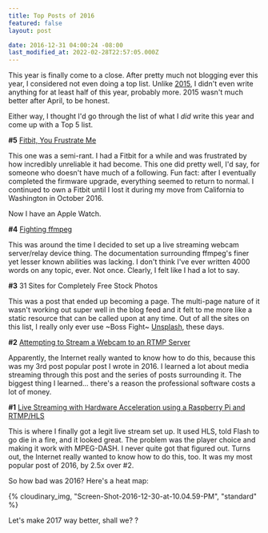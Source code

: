 ```yaml
---
title: Top Posts of 2016
featured: false
layout: post

date: 2016-12-31 04:00:24 -08:00
last_modified_at: 2022-02-28T22:57:05.000Z
---
```


This year is finally come to a close. After pretty much not blogging ever this year, I considered not even doing a top list. Unlike [2015](https://johnathan.org/2015/), I didn't even write anything for at least half of this year, probably more. 2015 wasn't much better after April, to be honest.

Either way, I thought I'd go through the list of what I _did_ write this year and come up with a Top 5 list.

**#5** [Fitbit, You Frustrate Me](/fitbit-you-frustrate-me/)

This one was a semi-rant. I had a Fitbit for a while and was frustrated by how incredibly unreliable it had become. This one did pretty well, I'd say, for someone who doesn't have much of a following. Fun fact: after I eventually completed the firmware upgrade, everything seemed to return to normal. I continued to own a Fitbit until I lost it during my move from California to Washington in October 2016.

Now I have an Apple Watch.

**#4** [Fighting ffmpeg](/fighting-ffmpeg/)

This was around the time I decided to set up a live streaming webcam server/relay device thing. The documentation surrounding ffmpeg's finer yet lesser known abilities was lacking. I don't think I've ever written 4000 words on any topic, ever. Not once. Clearly, I felt like I had a lot to say.

**#3** 31 Sites for Completely Free Stock Photos

This was a post that ended up becoming a page. The multi-page nature of it wasn't working out super well in the blog feed and it felt to me more like a static resource that can be called upon at any time. Out of all the sites on this list, I really only ever use ~Boss Fight~ [Unsplash](https://unsplash.com), these days.

**#2** [Attempting to Stream a Webcam to an RTMP Server](/stream-rtmp/)

Apparently, the Internet really wanted to know how to do this, because this was my 3rd post popular post I wrote in 2016. I learned a lot about media streaming through this post and the series of posts surrounding it. The biggest thing I learned… there's a reason the professional software costs a lot of money.

**#1** [Live Streaming with Hardware Acceleration using a Raspberry Pi and RTMP/HLS](/rpi-h264-hw-acceleration/)

This is where I finally got a legit live stream set up. It used HLS, told Flash to go die in a fire, and it looked great. The problem was the player choice and making it work with MPEG-DASH. I never quite got that figured out. Turns out, the Internet really wanted to know how to do this, too. It was my most popular post of 2016, by 2.5x over #2.

So how bad was 2016? Here's a heat map:

{% cloudinary_img, "Screen-Shot-2016-12-30-at-10.04.59-PM", "standard" %}

Let's make 2017 way better, shall we? ?

